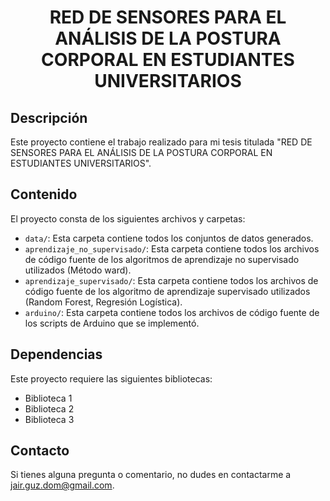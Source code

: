 <h1 align="center">RED DE SENSORES PARA EL ANÁLISIS DE LA POSTURA CORPORAL EN ESTUDIANTES UNIVERSITARIOS</h1>

## Descripción

Este proyecto contiene el trabajo realizado para mi tesis titulada "RED DE SENSORES PARA EL ANÁLISIS DE LA POSTURA CORPORAL EN ESTUDIANTES UNIVERSITARIOS".

## Contenido

El proyecto consta de los siguientes archivos y carpetas:
- `data/`: Esta carpeta contiene todos los conjuntos de datos generados.
- `aprendizaje_no_supervisado/`: Esta carpeta contiene todos los archivos de código fuente de los algoritmos de aprendizaje no supervisado utilizados (Método ward).
- `aprendizaje_supervisado/`: Esta carpeta contiene todos los archivos de código fuente de los algoritmo de aprendizaje supervisado utilizados (Random Forest, Regresión Logística).
- `arduino/`: Esta carpeta contiene todos los archivos de código fuente de los scripts de Arduino que se implementó.

## Dependencias

Este proyecto requiere las siguientes bibliotecas:

- Biblioteca 1
- Biblioteca 2
- Biblioteca 3

## Contacto

Si tienes alguna pregunta o comentario, no dudes en contactarme a jair.guz.dom@gmail.com.